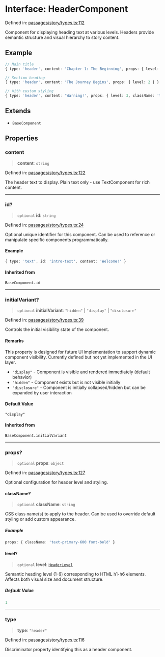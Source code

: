 # Interface: HeaderComponent

Defined in: [passages/story/types.ts:112](https://github.com/laruss/react-text-game/blob/6b9098a8e439fedc8e81574fd40f3e2840d770e8/packages/core/src/passages/story/types.ts#L112)

Component for displaying heading text at various levels.
Headers provide semantic structure and visual hierarchy to story content.

## Example

```typescript
// Main title
{ type: 'header', content: 'Chapter 1: The Beginning', props: { level: 1 } }

// Section heading
{ type: 'header', content: 'The Journey Begins', props: { level: 2 } }

// With custom styling
{ type: 'header', content: 'Warning!', props: { level: 3, className: 'text-danger-600' } }
```

## Extends

- `BaseComponent`

## Properties

### content

> **content**: `string`

Defined in: [passages/story/types.ts:122](https://github.com/laruss/react-text-game/blob/6b9098a8e439fedc8e81574fd40f3e2840d770e8/packages/core/src/passages/story/types.ts#L122)

The header text to display.
Plain text only - use TextComponent for rich content.

***

### id?

> `optional` **id**: `string`

Defined in: [passages/story/types.ts:24](https://github.com/laruss/react-text-game/blob/6b9098a8e439fedc8e81574fd40f3e2840d770e8/packages/core/src/passages/story/types.ts#L24)

Optional unique identifier for this component.
Can be used to reference or manipulate specific components programmatically.

#### Example

```typescript
{ type: 'text', id: 'intro-text', content: 'Welcome!' }
```

#### Inherited from

`BaseComponent.id`

***

### initialVariant?

> `optional` **initialVariant**: `"hidden"` \| `"display"` \| `"disclosure"`

Defined in: [passages/story/types.ts:39](https://github.com/laruss/react-text-game/blob/6b9098a8e439fedc8e81574fd40f3e2840d770e8/packages/core/src/passages/story/types.ts#L39)

Controls the initial visibility state of the component.

#### Remarks

This property is designed for future UI implementation to support dynamic component visibility.
Currently defined but not yet implemented in the UI layer.

- `"display"` - Component is visible and rendered immediately (default behavior)
- `"hidden"` - Component exists but is not visible initially
- `"disclosure"` - Component is initially collapsed/hidden but can be expanded by user interaction

#### Default Value

`"display"`

#### Inherited from

`BaseComponent.initialVariant`

***

### props?

> `optional` **props**: `object`

Defined in: [passages/story/types.ts:127](https://github.com/laruss/react-text-game/blob/6b9098a8e439fedc8e81574fd40f3e2840d770e8/packages/core/src/passages/story/types.ts#L127)

Optional configuration for header level and styling.

#### className?

> `optional` **className**: `string`

CSS class name(s) to apply to the header.
Can be used to override default styling or add custom appearance.

##### Example

```typescript
props: { className: 'text-primary-600 font-bold' }
```

#### level?

> `optional` **level**: [`HeaderLevel`](../type-aliases/HeaderLevel.md)

Semantic heading level (1-6) corresponding to HTML h1-h6 elements.
Affects both visual size and document structure.

##### Default Value

```ts
1
```

***

### type

> **type**: `"header"`

Defined in: [passages/story/types.ts:116](https://github.com/laruss/react-text-game/blob/6b9098a8e439fedc8e81574fd40f3e2840d770e8/packages/core/src/passages/story/types.ts#L116)

Discriminator property identifying this as a header component.
